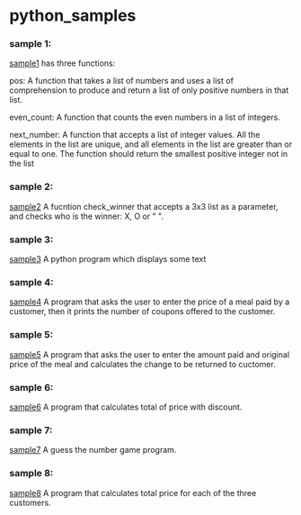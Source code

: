 # python_samples
### sample 1:

[sample1](https://github.com/NourJardali/python_samples/blob/main/sample1.py) has three functions:

pos: A function that takes a list of numbers and uses a list of comprehension to produce and return a list of only positive numbers in that list.

even_count: A function that counts the even numbers in a list of integers.

next_number: A function that accepts a list of integer values. All the elements in the list are unique, and all elements in the list are greater than or equal to one. The function should return the smallest positive integer not in the list


### sample 2:

[sample2](https://github.com/NourJardali/python_samples/blob/main/sample2.py) A fucntion check_winner that accepts a 3x3 list as a parameter, and checks who is the winner: X, O or " ".


### sample 3:
[sample3](https://github.com/NourJardali/python_samples/blob/main/sample3.py) A python program which displays some text


### sample 4:
[sample4](https://github.com/NourJardali/python_samples/blob/main/sample4.py) A program that asks the user to enter the price of a meal paid by a customer, then it prints the number of coupons offered to the customer.

### sample 5:
[sample5](https://github.com/NourJardali/python_samples/blob/main/sample5.py) A program that asks the user to enter the amount paid and original price of the meal and calculates the change to be returned to cuctomer.

### sample 6:
[sample6](https://github.com/NourJardali/python_samples/blob/main/sample6.py) A program that calculates total of price with discount.

### sample 7:
[sample7](https://github.com/NourJardali/python_samples/blob/main/sample7.py) A guess the number game program.

### sample 8:
[sample8](https://github.com/NourJardali/python_samples/blob/main/sample8.py) A program that calculates total price for each of the three customers.
